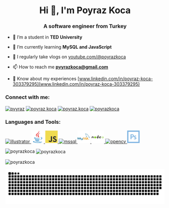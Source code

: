 <h1 align="center">Hi 👋, I'm Poyraz Koca</h1>
<h3 align="center">A software engineer from Turkey</h3>

- 🏫 I’m a student in **TED University**

- 🌱 I’m currently learning **MySQL and JavaScript**

- 🎥 I regularly take vlogs on [youtube.com/@poyrazkoca](youtube.com/@poyrazkoca)

- 📫 How to reach me **pvyrazkoca@gmail.com**

- 📄 Know about my experiences [www.linkedin.com/in/poyraz-koca-303379295](www.linkedin.com/in/poyraz-koca-303379295)

<h3 align="left">Connect with me:</h3>
<p align="left">
<a href="https://twitter.com/pvyraz" target="blank"><img align="center" src="https://raw.githubusercontent.com/rahuldkjain/github-profile-readme-generator/master/src/images/icons/Social/twitter.svg" alt="pvyraz" height="30" width="40" /></a>
<a href="https://linkedin.com/in/poyraz koca" target="blank"><img align="center" src="https://raw.githubusercontent.com/rahuldkjain/github-profile-readme-generator/master/src/images/icons/Social/linked-in-alt.svg" alt="poyraz koca" height="30" width="40" /></a>
<a href="https://instagram.com/poyraz.koca" target="blank"><img align="center" src="https://raw.githubusercontent.com/rahuldkjain/github-profile-readme-generator/master/src/images/icons/Social/instagram.svg" alt="poyraz.koca" height="30" width="40" /></a>
<a href="https://www.youtube.com/c/poyrazkoca" target="blank"><img align="center" src="https://raw.githubusercontent.com/rahuldkjain/github-profile-readme-generator/master/src/images/icons/Social/youtube.svg" alt="poyrazkoca" height="30" width="40" /></a>
</p>

<h3 align="left">Languages and Tools:</h3>
<p align="left"> <a href="https://www.adobe.com/in/products/illustrator.html" target="_blank" rel="noreferrer"> <img src="https://www.vectorlogo.zone/logos/adobe_illustrator/adobe_illustrator-icon.svg" alt="illustrator" width="40" height="40"/> </a> <a href="https://www.java.com" target="_blank" rel="noreferrer"> <img src="https://raw.githubusercontent.com/devicons/devicon/master/icons/java/java-original.svg" alt="java" width="40" height="40"/> </a> <a href="https://developer.mozilla.org/en-US/docs/Web/JavaScript" target="_blank" rel="noreferrer"> <img src="https://raw.githubusercontent.com/devicons/devicon/master/icons/javascript/javascript-original.svg" alt="javascript" width="40" height="40"/> </a> <a href="https://www.microsoft.com/en-us/sql-server" target="_blank" rel="noreferrer"> <img src="https://www.svgrepo.com/show/303229/microsoft-sql-server-logo.svg" alt="mssql" width="40" height="40"/> </a> <a href="https://www.mysql.com/" target="_blank" rel="noreferrer"> <img src="https://raw.githubusercontent.com/devicons/devicon/master/icons/mysql/mysql-original-wordmark.svg" alt="mysql" width="40" height="40"/> </a> <a href="https://nodejs.org" target="_blank" rel="noreferrer"> <img src="https://raw.githubusercontent.com/devicons/devicon/master/icons/nodejs/nodejs-original-wordmark.svg" alt="nodejs" width="40" height="40"/> </a> <a href="https://opencv.org/" target="_blank" rel="noreferrer"> <img src="https://www.vectorlogo.zone/logos/opencv/opencv-icon.svg" alt="opencv" width="40" height="40"/> </a> <a href="https://www.photoshop.com/en" target="_blank" rel="noreferrer"> <img src="https://raw.githubusercontent.com/devicons/devicon/master/icons/photoshop/photoshop-line.svg" alt="photoshop" width="40" height="40"/> </a> </p>

<p><img align="left" src="https://github-readme-stats.vercel.app/api/top-langs?username=poyrazkoca&show_icons=true&locale=en&layout=compact" alt="poyrazkoca" /></p>

<p>&nbsp;<img align="center" src="https://github-readme-stats.vercel.app/api?username=poyrazkoca&show_icons=true&locale=en" alt="poyrazkoca" /></p>

<p><img align="center" src="https://github-readme-streak-stats.herokuapp.com/?user=poyrazkoca&" alt="poyrazkoca" /></p>

<picture>
  <source media="(prefers-color-scheme: dark)" srcset="https://raw.githubusercontent.com/poyrazkoca/poyrazkoca/output/github-contribution-grid-snake-dark.svg">
  <source media="(prefers-color-scheme: light)" srcset="https://raw.githubusercontent.com/poyrazkoca/poyrazkoca/output/github-contribution-grid-snake.svg">
  <img alt="github contribution grid snake animation" src="https://raw.githubusercontent.com/poyrazkoca/poyrazkoca/output/github-contribution-grid-snake.svg">
</picture>
